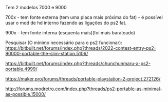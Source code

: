 Tem 2 modelos 7000 e 9000

700x - tem fonte externa
(tem uma placa mais próxima do fat) - é possível usar o mod de hd interno fazendo as ligações do ps2 fat.

900x - tem fonte interna (esquenta mais)(foi mais barateado)



Pesquisar (O mínimo necessário para o ps2 funcionar): 
https://bitbuilt.net/forums/index.php?threads/2022-contest-entry-ps2-90000-portable-the-slim-station.5106/

https://bitbuilt.net/forums/index.php?threads/chunchunmaru-a-ps2-portable.4999/

https://maker.pro/forums/threads/portable-playstation-2-project.272126/

http://forums.modretro.com/index.php?threads/ps2-portable-as-minimal-as-possible.15000/

